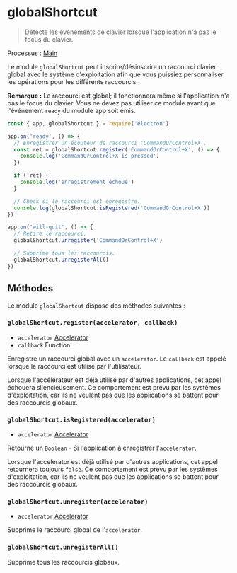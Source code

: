 # globalShortcut

> Détecte les événements de clavier lorsque l'application n'a pas le focus du clavier.

Processus : [Main](../glossary.md#main-process)

Le module `globalShortcut` peut inscrire/désinscrire un raccourci clavier global avec le système d'exploitation afin que vous puissiez personnaliser les opérations pour les différents raccourcis.

**Remarque :** Le raccourci est global; il fonctionnera même si l'application n'a pas le focus du clavier. Vous ne devez pas utiliser ce module avant que l'événement `ready` du module app soit émis.

```javascript
const { app, globalShortcut } = require('electron')

app.on('ready', () => {
  // Enregistrer un écouteur de raccourci 'CommandOrControl+X'.
  const ret = globalShortcut.register('CommandOrControl+X', () => {
    console.log('CommandOrControl+X is pressed')
  })

  if (!ret) {
    console.log('enregistrement échoué')
  }

  // Check si le raccourci est enregistré.
  console.log(globalShortcut.isRegistered('CommandOrControl+X'))
})

app.on('will-quit', () => {
  // Retire le raccourci.
  globalShortcut.unregister('CommandOrControl+X')

  // Supprime tous les raccourcis.
  globalShortcut.unregisterAll()
})
```

## Méthodes

Le module `globalShortcut` dispose des méthodes suivantes :

### `globalShortcut.register(accelerator, callback)`

* `accelerator` [Accelerator](accelerator.md)
* `callback` Function

Enregistre un raccourci global avec un `accelerator`. Le `callback` est appelé lorsque le raccourci est utilisé par l'utilisateur.

Lorsque l'accélérateur est déjà utilisé par d'autres applications, cet appel échouera silencieusement. Ce comportement est prévu par les systèmes d'exploitation, car ils ne veulent pas que les applications se battent pour des raccourcis globaux.

### `globalShortcut.isRegistered(accelerator)`

* `accelerator` [Accelerator](accelerator.md)

Retourne un `Boolean` - Si l'application à enregistrer l'`accelerator`.

Lorsque l'accelerator est déjà utilisé par d'autres applications, cet appel retournera toujours `false`. Ce comportement est prévu par les systèmes d'exploitation, car ils ne veulent pas que les applications se battent pour des raccourcis globaux.

### `globalShortcut.unregister(accelerator)`

* `accelerator` [Accelerator](accelerator.md)

Supprime le raccourci global de l'`accelerator`.

### `globalShortcut.unregisterAll()`

Supprime tous les raccourcis globaux.